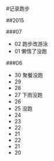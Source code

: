 #记录跑步


##2015

###07

* 02 跑步改游泳
* 01 懒惰了没跑



###06

* 30 聚餐没跑
* 29
* 28
* 27 下雨没跑
* 26
* 25 没跑
* 24
* 23
* 22
* 21
* 22
* 21
* 20
